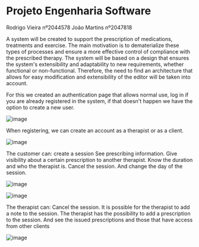 # Projeto Engenharia Software

Rodrigo Vieira nº2044578
João Martins nº2047818

A system will be created to support the prescription of medications, treatments and exercise. The main motivation is to dematerialize these types 
of processes and ensure a more effective control of compliance with the prescribed therapy.
The system will be based on a design that ensures the system's extensibility and adaptability to new requirements, whether functional or non-functional. 
Therefore, the need to find an architecture that allows for easy modification and extensibility of the editor will be taken into account.

For this we created an authentication page that allows normal use, log in if you are already registered in the system, if that doesn't happen we have the 
option to create a new user.

![image](https://user-images.githubusercontent.com/50104175/133297432-dfc82aad-0d18-4d50-b700-bdfbd3a4f664.png)

When registering, we can create an account as a therapist or as a client.

![image](https://user-images.githubusercontent.com/50104175/133297625-49757d6b-5a02-45a6-b8fb-d7153537021f.png)

The customer can:
create a session
See prescribing information.
Give visibility about a certain prescription to another therapist. 
Know the duration and who the therapist is. 
Cancel the session. 
And change the day of the session. 

![image](https://user-images.githubusercontent.com/50104175/133297904-069cc4bb-a5bc-48c4-8114-b2d4f1d2a766.png)

![image](https://user-images.githubusercontent.com/50104175/133298691-e7236128-8f97-4f11-967b-38d1c26ef347.png)

The therapist can: 
Cancel the session. 
It is possible for the therapist to add a note to the session. 
The therapist has the possibility to add a prescription to the session. 
And see the issued prescriptions and those that have access from other clients

![image](https://user-images.githubusercontent.com/50104175/133300249-bc88a281-5400-449f-ac95-578dfdffd310.png)

